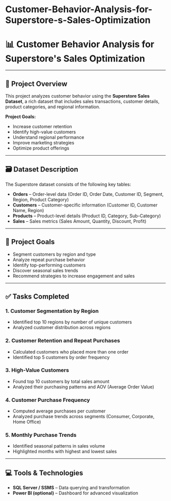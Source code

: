# Customer-Behavior-Analysis-for-Superstore-s-Sales-Optimization
# 📊 Customer Behavior Analysis for Superstore's Sales Optimization

---

## 📝 Project Overview
This project analyzes customer behavior using the **Superstore Sales Dataset**, a rich dataset that includes sales transactions, customer details, product categories, and regional information.

**Project Goals:**
- Increase customer retention  
- Identify high-value customers  
- Understand regional performance  
- Improve marketing strategies  
- Optimize product offerings  

---

## 🗃️ Dataset Description
The Superstore dataset consists of the following key tables:

- **Orders** – Order-level data (Order ID, Order Date, Customer ID, Segment, Region, Product Category)  
- **Customers** – Customer-specific information (Customer ID, Customer Name, Region)  
- **Products** – Product-level details (Product ID, Category, Sub-Category)  
- **Sales** – Sales metrics (Sales Amount, Quantity, Discount, Profit)  

---

## 🎯 Project Goals

- Segment customers by region and type  
- Analyze repeat purchase behavior  
- Identify top-performing customers  
- Discover seasonal sales trends  
- Recommend strategies to increase engagement and sales  

---

## ✅ Tasks Completed

### 1. Customer Segmentation by Region
- Identified top 10 regions by number of unique customers  
- Analyzed customer distribution across regions  

### 2. Customer Retention and Repeat Purchases
- Calculated customers who placed more than one order  
- Identified top 5 customers by order frequency  

### 3. High-Value Customers
- Found top 10 customers by total sales amount  
- Analyzed their purchasing patterns and AOV (Average Order Value)  

### 4. Customer Purchase Frequency
- Computed average purchases per customer  
- Analyzed purchase trends across segments (Consumer, Corporate, Home Office)  

### 5. Monthly Purchase Trends
- Identified seasonal patterns in sales volume  
- Highlighted months with highest and lowest sales  

---

## 💻 Tools & Technologies

- **SQL Server / SSMS** – Data querying and transformation  
- **Power BI (optional)** – Dashboard for advanced visualization  




